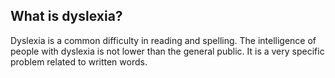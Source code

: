 ## What is dyslexia?
Dyslexia is a common difficulty in reading and spelling. The intelligence of people with dyslexia is not lower than the general public. It is a very specific problem related to written words.


